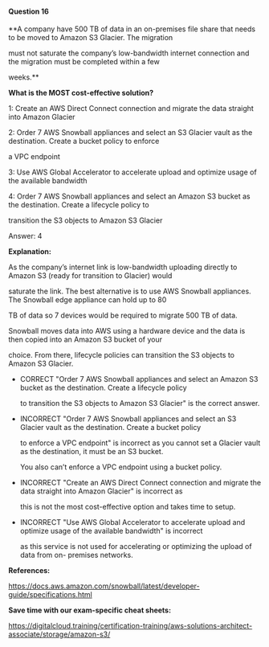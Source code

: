 #### Question  16


**A company have 500 TB of data in an on-premises file share that needs to be moved to Amazon S3 Glacier. The migration

must not saturate the company’s low-bandwidth internet connection and the migration must be completed within a few

weeks.**


**What is the MOST cost-effective solution?**


1: Create an AWS Direct Connect connection and migrate the data straight into Amazon Glacier


2: Order 7 AWS Snowball appliances and select an S3 Glacier vault as the destination. Create a bucket policy to enforce

a VPC endpoint


3: Use AWS Global Accelerator to accelerate upload and optimize usage of the available bandwidth


4: Order 7 AWS Snowball appliances and select an Amazon S3 bucket as the destination. Create a lifecycle policy to

transition the S3 objects to Amazon S3 Glacier


Answer: 4


**Explanation:**


As the company’s internet link is low-bandwidth uploading directly to Amazon S3 (ready for transition to Glacier) would

saturate the link. The best alternative is to use AWS Snowball appliances. The Snowball edge appliance can hold up to 80

TB of data so 7 devices would be required to migrate 500 TB of data.


Snowball moves data into AWS using a hardware device and the data is then copied into an Amazon S3 bucket of your

choice. From there, lifecycle policies can transition the S3 objects to Amazon S3 Glacier.


- CORRECT "Order 7 AWS Snowball appliances and select an Amazon S3 bucket as the destination. Create a lifecycle policy

  to transition the S3 objects to Amazon S3 Glacier" is the correct answer.


- INCORRECT "Order 7 AWS Snowball appliances and select an S3 Glacier vault as the destination. Create a bucket policy

  to enforce a VPC endpoint" is incorrect as you cannot set a Glacier vault as the destination, it must be an S3 bucket.

  You also can’t enforce a VPC endpoint using a bucket policy.


- INCORRECT "Create an AWS Direct Connect connection and migrate the data straight into Amazon Glacier" is incorrect as

  this is not the most cost-effective option and takes time to setup.


- INCORRECT "Use AWS Global Accelerator to accelerate upload and optimize usage of the available bandwidth" is incorrect

  as this service is not used for accelerating or optimizing the upload of data from on- premises networks.


**References:**


https://docs.aws.amazon.com/snowball/latest/developer-guide/specifications.html


**Save time with our exam-specific cheat sheets:**


https://digitalcloud.training/certification-training/aws-solutions-architect-associate/storage/amazon-s3/

